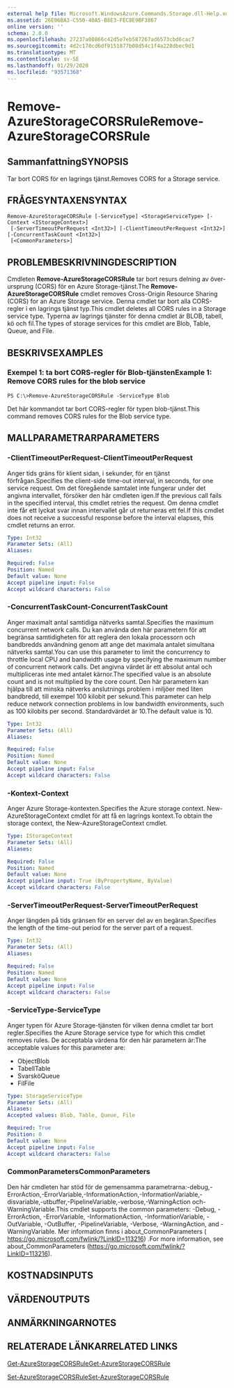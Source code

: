 ```yaml
---
external help file: Microsoft.WindowsAzure.Commands.Storage.dll-Help.xml
ms.assetid: 26E06BA3-C550-40A5-B8E3-FEC8E9BF3867
online version: ''
schema: 2.0.0
ms.openlocfilehash: 27237a00866c42d5e7eb587267ad6573cbd6cac7
ms.sourcegitcommit: 4d2c178cd6df9151877b08d54c1f4a228dbec9d1
ms.translationtype: MT
ms.contentlocale: sv-SE
ms.lasthandoff: 01/29/2020
ms.locfileid: "93571368"
---
```

# <span data-ttu-id="f302d-101">Remove-AzureStorageCORSRule</span><span class="sxs-lookup"><span data-stu-id="f302d-101">Remove-AzureStorageCORSRule</span></span>

## <span data-ttu-id="f302d-102">Sammanfattning</span><span class="sxs-lookup"><span data-stu-id="f302d-102">SYNOPSIS</span></span>
<span data-ttu-id="f302d-103">Tar bort CORS för en lagrings tjänst.</span><span class="sxs-lookup"><span data-stu-id="f302d-103">Removes CORS for a Storage service.</span></span>

## <span data-ttu-id="f302d-104">FRÅGESYNTAXEN</span><span class="sxs-lookup"><span data-stu-id="f302d-104">SYNTAX</span></span>

```
Remove-AzureStorageCORSRule [-ServiceType] <StorageServiceType> [-Context <IStorageContext>]
 [-ServerTimeoutPerRequest <Int32>] [-ClientTimeoutPerRequest <Int32>] [-ConcurrentTaskCount <Int32>]
 [<CommonParameters>]
```

## <span data-ttu-id="f302d-105">PROBLEMBESKRIVNING</span><span class="sxs-lookup"><span data-stu-id="f302d-105">DESCRIPTION</span></span>
<span data-ttu-id="f302d-106">Cmdleten **Remove-AzureStorageCORSRule** tar bort resurs delning av över-ursprung (CORS) för en Azure Storage-tjänst.</span><span class="sxs-lookup"><span data-stu-id="f302d-106">The **Remove-AzureStorageCORSRule** cmdlet removes Cross-Origin Resource Sharing (CORS) for an Azure Storage service.</span></span>
<span data-ttu-id="f302d-107">Denna cmdlet tar bort alla CORS-regler i en lagrings tjänst typ.</span><span class="sxs-lookup"><span data-stu-id="f302d-107">This cmdlet deletes all CORS rules in a Storage service type.</span></span>
<span data-ttu-id="f302d-108">Typerna av lagrings tjänster för denna cmdlet är BLOB, tabell, kö och fil.</span><span class="sxs-lookup"><span data-stu-id="f302d-108">The types of storage services for this cmdlet are Blob, Table, Queue, and File.</span></span>

## <span data-ttu-id="f302d-109">BESKRIVS</span><span class="sxs-lookup"><span data-stu-id="f302d-109">EXAMPLES</span></span>

### <span data-ttu-id="f302d-110">Exempel 1: ta bort CORS-regler för Blob-tjänsten</span><span class="sxs-lookup"><span data-stu-id="f302d-110">Example 1: Remove CORS rules for the blob service</span></span>
```
PS C:\>Remove-AzureStorageCORSRule -ServiceType Blob
```

<span data-ttu-id="f302d-111">Det här kommandot tar bort CORS-regler för typen blob-tjänst.</span><span class="sxs-lookup"><span data-stu-id="f302d-111">This command removes CORS rules for the Blob service type.</span></span>

## <span data-ttu-id="f302d-112">MALLPARAMETRAR</span><span class="sxs-lookup"><span data-stu-id="f302d-112">PARAMETERS</span></span>

### <span data-ttu-id="f302d-113">-ClientTimeoutPerRequest</span><span class="sxs-lookup"><span data-stu-id="f302d-113">-ClientTimeoutPerRequest</span></span>
<span data-ttu-id="f302d-114">Anger tids gräns för klient sidan, i sekunder, för en tjänst förfrågan.</span><span class="sxs-lookup"><span data-stu-id="f302d-114">Specifies the client-side time-out interval, in seconds, for one service request.</span></span>
<span data-ttu-id="f302d-115">Om det föregående samtalet inte fungerar under det angivna intervallet, försöker den här cmdleten igen.</span><span class="sxs-lookup"><span data-stu-id="f302d-115">If the previous call fails in the specified interval, this cmdlet retries the request.</span></span>
<span data-ttu-id="f302d-116">Om denna cmdlet inte får ett lyckat svar innan intervallet går ut returneras ett fel.</span><span class="sxs-lookup"><span data-stu-id="f302d-116">If this cmdlet does not receive a successful response before the interval elapses, this cmdlet returns an error.</span></span>

```yaml
Type: Int32
Parameter Sets: (All)
Aliases: 

Required: False
Position: Named
Default value: None
Accept pipeline input: False
Accept wildcard characters: False
```

### <span data-ttu-id="f302d-117">-ConcurrentTaskCount</span><span class="sxs-lookup"><span data-stu-id="f302d-117">-ConcurrentTaskCount</span></span>
<span data-ttu-id="f302d-118">Anger maximalt antal samtidiga nätverks samtal.</span><span class="sxs-lookup"><span data-stu-id="f302d-118">Specifies the maximum concurrent network calls.</span></span>
<span data-ttu-id="f302d-119">Du kan använda den här parametern för att begränsa samtidigheten för att reglera den lokala processorn och bandbredds användning genom att ange det maximala antalet simultana nätverks samtal.</span><span class="sxs-lookup"><span data-stu-id="f302d-119">You can use this parameter to limit the concurrency to throttle local CPU and bandwidth usage by specifying the maximum number of concurrent network calls.</span></span>
<span data-ttu-id="f302d-120">Det angivna värdet är ett absolut antal och multipliceras inte med antalet kärnor.</span><span class="sxs-lookup"><span data-stu-id="f302d-120">The specified value is an absolute count and is not multiplied by the core count.</span></span>
<span data-ttu-id="f302d-121">Den här parametern kan hjälpa till att minska nätverks anslutnings problem i miljöer med liten bandbredd, till exempel 100 kilobit per sekund.</span><span class="sxs-lookup"><span data-stu-id="f302d-121">This parameter can help reduce network connection problems in low bandwidth environments, such as 100 kilobits per second.</span></span>
<span data-ttu-id="f302d-122">Standardvärdet är 10.</span><span class="sxs-lookup"><span data-stu-id="f302d-122">The default value is 10.</span></span>

```yaml
Type: Int32
Parameter Sets: (All)
Aliases: 

Required: False
Position: Named
Default value: None
Accept pipeline input: False
Accept wildcard characters: False
```

### <span data-ttu-id="f302d-123">-Kontext</span><span class="sxs-lookup"><span data-stu-id="f302d-123">-Context</span></span>
<span data-ttu-id="f302d-124">Anger Azure Storage-kontexten.</span><span class="sxs-lookup"><span data-stu-id="f302d-124">Specifies the Azure storage context.</span></span>
<span data-ttu-id="f302d-125">New-AzureStorageContext cmdlet för att få en lagrings kontext.</span><span class="sxs-lookup"><span data-stu-id="f302d-125">To obtain the storage context, the New-AzureStorageContext cmdlet.</span></span>

```yaml
Type: IStorageContext
Parameter Sets: (All)
Aliases: 

Required: False
Position: Named
Default value: None
Accept pipeline input: True (ByPropertyName, ByValue)
Accept wildcard characters: False
```

### <span data-ttu-id="f302d-126">-ServerTimeoutPerRequest</span><span class="sxs-lookup"><span data-stu-id="f302d-126">-ServerTimeoutPerRequest</span></span>
<span data-ttu-id="f302d-127">Anger längden på tids gränsen för en server del av en begäran.</span><span class="sxs-lookup"><span data-stu-id="f302d-127">Specifies the length of the time-out period for the server part of a request.</span></span>

```yaml
Type: Int32
Parameter Sets: (All)
Aliases: 

Required: False
Position: Named
Default value: None
Accept pipeline input: False
Accept wildcard characters: False
```

### <span data-ttu-id="f302d-128">-ServiceType</span><span class="sxs-lookup"><span data-stu-id="f302d-128">-ServiceType</span></span>
<span data-ttu-id="f302d-129">Anger typen för Azure Storage-tjänsten för vilken denna cmdlet tar bort regler.</span><span class="sxs-lookup"><span data-stu-id="f302d-129">Specifies the Azure Storage service type for which this cmdlet removes rules.</span></span>
<span data-ttu-id="f302d-130">De acceptabla värdena för den här parametern är:</span><span class="sxs-lookup"><span data-stu-id="f302d-130">The acceptable values for this parameter are:</span></span>

- <span data-ttu-id="f302d-131">Object</span><span class="sxs-lookup"><span data-stu-id="f302d-131">Blob</span></span> 
- <span data-ttu-id="f302d-132">Tabell</span><span class="sxs-lookup"><span data-stu-id="f302d-132">Table</span></span> 
- <span data-ttu-id="f302d-133">Svarskö</span><span class="sxs-lookup"><span data-stu-id="f302d-133">Queue</span></span> 
- <span data-ttu-id="f302d-134">Fil</span><span class="sxs-lookup"><span data-stu-id="f302d-134">File</span></span>

```yaml
Type: StorageServiceType
Parameter Sets: (All)
Aliases: 
Accepted values: Blob, Table, Queue, File

Required: True
Position: 0
Default value: None
Accept pipeline input: False
Accept wildcard characters: False
```

### <span data-ttu-id="f302d-135">CommonParameters</span><span class="sxs-lookup"><span data-stu-id="f302d-135">CommonParameters</span></span>
<span data-ttu-id="f302d-136">Den här cmdleten har stöd för de gemensamma parametrarna:-debug,-ErrorAction,-ErrorVariable,-InformationAction,-InformationVariable,-disvariable,-utbuffer,-PipelineVariable,-verbose,-WarningAction och-WarningVariable.</span><span class="sxs-lookup"><span data-stu-id="f302d-136">This cmdlet supports the common parameters: -Debug, -ErrorAction, -ErrorVariable, -InformationAction, -InformationVariable, -OutVariable, -OutBuffer, -PipelineVariable, -Verbose, -WarningAction, and -WarningVariable.</span></span> <span data-ttu-id="f302d-137">Mer information finns i about_CommonParameters ( https://go.microsoft.com/fwlink/?LinkID=113216) .</span><span class="sxs-lookup"><span data-stu-id="f302d-137">For more information, see about_CommonParameters (https://go.microsoft.com/fwlink/?LinkID=113216).</span></span>

## <span data-ttu-id="f302d-138">KOSTNADS</span><span class="sxs-lookup"><span data-stu-id="f302d-138">INPUTS</span></span>

## <span data-ttu-id="f302d-139">VÄRDEN</span><span class="sxs-lookup"><span data-stu-id="f302d-139">OUTPUTS</span></span>

## <span data-ttu-id="f302d-140">ANMÄRKNINGAR</span><span class="sxs-lookup"><span data-stu-id="f302d-140">NOTES</span></span>

## <span data-ttu-id="f302d-141">RELATERADE LÄNKAR</span><span class="sxs-lookup"><span data-stu-id="f302d-141">RELATED LINKS</span></span>

[<span data-ttu-id="f302d-142">Get-AzureStorageCORSRule</span><span class="sxs-lookup"><span data-stu-id="f302d-142">Get-AzureStorageCORSRule</span></span>](./Get-AzureStorageCORSRule.md)

[<span data-ttu-id="f302d-143">Set-AzureStorageCORSRule</span><span class="sxs-lookup"><span data-stu-id="f302d-143">Set-AzureStorageCORSRule</span></span>](./Set-AzureStorageCORSRule.md)


